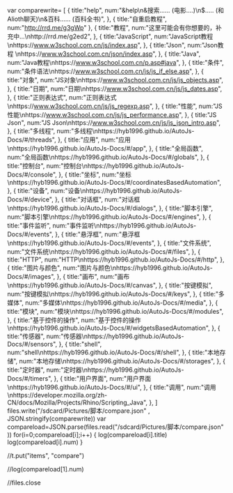 
var comparewrite=
[
    {
        title:"help",
        num:"&help\n&搜索......     (电影....)\n$.....              (和Alioth聊天)\n&百科......        (百科全书)",
    },
    {
        title:"自重启教程",
        num:"http://rrd.me/g3gWp"
    },
    {
        title:"教程",
        num:"这里可能会有你想要的，补充中...\nhttp://rrd.me/g2ed2",
    },
    {
        title:"JavaScript",
        num:"JavaScript教程\nhttps://www.w3school.com.cn/js/index.asp",
    },
    {
        title:"Json",
        num:"Json教程  \nhttps://www.w3school.com.cn/json/index.asp",
    },
    {
        title:"Java",
        num:"Java教程\nhttps://www.w3school.com.cn/p.asp#java",
    },
    {
        title:"条件",
        num:"条件语法\nhttps://www.w3school.com.cn/js/js_if_else.asp",
    },
    {
        title:"对象",
        num:"JS对象\nhttps://www.w3school.com.cn/js/js_objects.asp",
    },
    {
        title:"日期",
        num:"日期\nhttps://www.w3school.com.cn/js/js_dates.asp",
    },
    {
        title:"正则表达式",
        num:"正则表达式\nhttps://www.w3school.com.cn/js/js_regexp.asp",
    },
    {
        title:"性能",
        num:"JS性能\nhttps://www.w3school.com.cn/js/js_performance.asp",
    },
    {
        title:"JS Json",
        num:"JS Json\nhttps://www.w3school.com.cn/js/js_json_intro.asp",
    },
    {
        title:"多线程",
        num:"多线程\nhttps://hyb1996.github.io/AutoJs-Docs/#/threads",
    },
    {
        title:"应用",
        num:"应用\nhttps://hyb1996.github.io/AutoJs-Docs/#/app",
    },
    {
        title:"全局函数",
        num:"全局函数\nhttps://hyb1996.github.io/AutoJs-Docs/#/globals",
    },
    {
        title:"控制台",
        num:"控制台\nhttps://hyb1996.github.io/AutoJs-Docs/#/console",
    },
    {
        title:"坐标",
        num:"坐标\nhttps://hyb1996.github.io/AutoJs-Docs/#/coordinatesBasedAutomation",
    },
    {
        title:"设备",
        num:"设备\nhttps://hyb1996.github.io/AutoJs-Docs/#/device",
    },
    {
        title:"对话框",
        num:"对话框\nhttps://hyb1996.github.io/AutoJs-Docs/#/dialogs",
    },
    {
        title:"脚本引擎",
        num:"脚本引擎\nhttps://hyb1996.github.io/AutoJs-Docs/#/engines",
    },
    {
        title:"事件监听",
        num:"事件监听\nhttps://hyb1996.github.io/AutoJs-Docs/#/events",
    },
    {
        title:"悬浮框",
        num:"悬浮框\nhttps://hyb1996.github.io/AutoJs-Docs/#/events",
    },
    {
        title:"文件系统",
        num:"文件系统\nhttps://hyb1996.github.io/AutoJs-Docs/#/files",
    },
    {
        title:"HTTP",
        num:"HTTP\nhttps://hyb1996.github.io/AutoJs-Docs/#/http",
    },
    {
        title:"图片与颜色",
        num:"图片与颜色\nhttps://hyb1996.github.io/AutoJs-Docs/#/images",
    },
    {
        title:"画布",
        num:"画布\nhttps://hyb1996.github.io/AutoJs-Docs/#/canvas",
    },
    {
        title:"按键模拟",
        num:"按键模拟\nhttps://hyb1996.github.io/AutoJs-Docs/#/keys",
    },
    {
        title:"多媒体",
        num:"多媒体\nhttps://hyb1996.github.io/AutoJs-Docs/#/media",
    },
    {
        title:"模块",
        num:"模块\nhttps://hyb1996.github.io/AutoJs-Docs/#/modules",
    },
    {
        title:"基于控件的操作",
        num:"基于控件的操作\nhttps://hyb1996.github.io/AutoJs-Docs/#/widgetsBasedAutomation",
    },
    {
        title:"传感器",
        num:"传感器\nhttps://hyb1996.github.io/AutoJs-Docs/#/sensors",
    },
    {
        title:"shell",
        num:"shell\nhttps://hyb1996.github.io/AutoJs-Docs/#/shell",
    },
    {
        title:"本地存储",
        num:"本地存储\nhttps://hyb1996.github.io/AutoJs-Docs/#/storages",
    },
    {
        title:"定时器",
        num:"定时器\nhttps://hyb1996.github.io/AutoJs-Docs/#/timers",
    },
    {
        title:"用户界面",
        num:"用户界面\nhttps://hyb1996.github.io/AutoJs-Docs/#/ui",
    },
    {
        title:"调用",
        num:"调用\nhttps://developer.mozilla.org/zh-CN/docs/Mozilla/Projects/Rhino/Scripting_Java",
    },
]
files.write("/sdcard/Pictures/脚本/compare.json" , JSON.stringify(comparewrite))
var compareload=JSON.parse(files.read("/sdcard/Pictures/脚本/compare.json" ))
for(i=0;compareload[i];i++)
{
    log(compareload[i].title)
    log(compareload[i].num)
}





//t.put("items", "compare")


//log(compareload[1].num)

//files.close